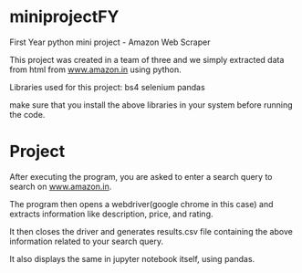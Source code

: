 # miniprojectFY
First Year python mini project - Amazon Web Scraper

This project was created in a team of three and we simply extracted data from html from www.amazon.in using python.

Libraries used for this project:
bs4
selenium
pandas

make sure that you install the above libraries in your system before running the code.

# Project
After executing the program, you are asked to enter a search query to search on www.amazon.in.

The program then opens a webdriver(google chrome in this case) and extracts information like description, price, and rating.

It then closes the driver and generates results.csv file containing the above information related to your search query.

It also displays the same in jupyter notebook itself, using pandas.
